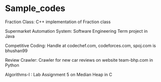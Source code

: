 # Sample_codes

Fraction Class: C++ implementation of Fraction class

Supermarket Automation System: Software Engineering Term project in Java

Competitive Coding: Handle at codechef.com, codeforces.com, spoj.com is bhushan99

Review Crawler: Crawler for new car reviews on website team-bhp.com in Python

Algorithms-I : Lab Assignment 5 on Median Heap in C
